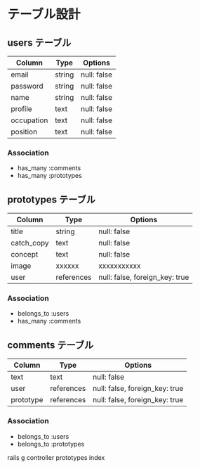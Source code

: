 # テーブル設計

## users テーブル

| Column     | Type   | Options     |
| ---------- | ------ | ----------- |
| email      | string | null: false |
| password   | string | null: false |
| name       | string | null: false |
| profile    | text   | null: false |
| occupation | text   | null: false |
| position   | text   | null: false |

### Association

- has_many :comments
- has_many :prototypes


## prototypes テーブル

| Column     | Type       | Options                         |
| ---------- | ---------- | ------------------------------- |
| title      | string     | null: false                     |
| catch_copy | text       | null: false                     |
| concept    | text       | null: false                     |
| image      | xxxxxx     | xxxxxxxxxxx                     |
| user       | references | null: false, foreign_key: true  |

### Association

- belongs_to :users
- has_many :comments

## comments テーブル

| Column    | Type       | Options                        |
| --------- | ---------- | ------------------------------ |
| text      | text       | null: false                    |
| user      | references | null: false, foreign_key: true |
| prototype | references | null: false, foreign_key: true |

### Association

- belongs_to :users
- belongs_to :prototypes


rails g controller prototypes index